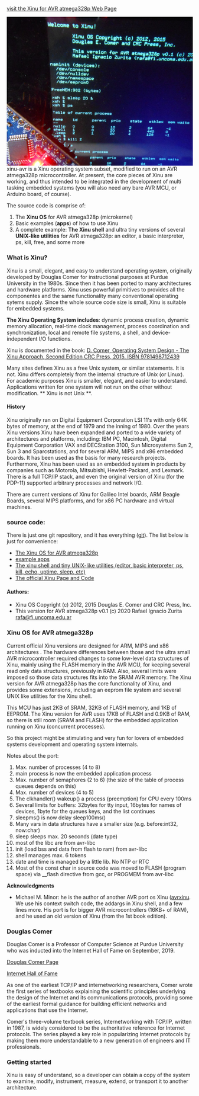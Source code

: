 [visit the Xinu for AVR atmega328p Web Page](http://se.fi.uncoma.edu.ar/xinu-avr/)

<img style="float: right;" src="www/files/placa2.jpg">

xinu-avr is a Xinu operating system subset, modified to run on an AVR atmega328p microcontroller. At present, the core pieces of Xinu are working, 
and thus intended to be integrated in the development of multi tasking embedded systems (you will also need any bare AVR MCU, or Arduino board, of course).

The source code is comprise of:

1. The **Xinu OS** for AVR atmega328p (microkernel)
2. Basic examples (**apps**) of how to use Xinu
3. A complete example: **The Xinu shell** and ultra tiny versions of several **UNIX-like utilities** for AVR atmega328p: an editor, a basic interpreter, ps, kill, free, and some more


<a name="whatisxinu"></a>
### What is Xinu?

Xinu is a small, elegant, and easy to understand operating system, originally developed by Douglas Comer for instructional purposes at Purdue University in the 1980s. Since then it has been ported to many architectures and hardware platforms.
Xinu uses powerful primitives to provides all the componentes and the same functionality many conventional operating sytems supply. Since the whole source code size is small, Xinu is suitable for embedded systems.

<strong>The Xinu Operating System includes</strong>: dynamic process creation, dynamic memory allocation, real-time clock management, process coordination and synchronization, local and remote file systems, a shell, and device-independent I/O functions.  

Xinu is documented in the book:
[D. Comer, Operating System Design - The Xinu Approach, Second Edition CRC Press, 2015. ISBN 9781498712439](https://xinu.cs.purdue.edu/#textbook)

Many sites defines Xinu as a free Unix system, or similar statements. It is not. Xinu differs completely from the internal structure of Unix (or Linux). For academic purposes Xinu is smaller, elegant, and easier to understand. Applications written for one system will not run on the other without modification. ** Xinu is not Unix **.

#### History

Xinu originally ran on Digital Equipment Corporation LSI 11's with only 64K bytes of memory, at the end of 1979 and the inning of 1980. Over the years Xinu versions Xinu have been expanded and ported to a wide variety of architectures and platforms, including: IBM PC, Macintosh, Digital Equipment Corporation VAX and DECStation 3100, Sun Microsystems Sun 2, Sun 3 and Sparcstations, and for several ARM, MIPS and x86 embedded boards. It has been used as the basis for many research projects. Furthermore, Xinu has been used as an embedded system in products by companies such as Motorola, Mitsubishi, Hewlett-Packard, and Lexmark. There is a full TCP/IP stack, and even the original version of Xinu (for the PDP-11) supported arbitrary processes and network I/O.

There are current versions of Xinu for Galileo Intel boards, ARM Beagle Boards, several MIPS platforms, and for x86 PC hardware and virtual machines.

<a name="code"></a>
### source code:

There is just one git repository, and it has everything ([git](http://github.com/zrafa/xinu-avr/)). The list below is just for convenience:

* <a href="https://github.com/zrafa/xinu-avr">The Xinu OS for AVR atmega328p</a>
* <a href="https://github.com/zrafa/xinu-avr/tree/master/apps/">example apps</a>
* <a href="https://github.com/zrafa/xinu-avr/tree/master/apps/shell/">The xinu shell and tiny UNIX-like utilities (editor, basic interpreter, ps, kill, echo, uptime, sleep, etc)</a>
* <a href="https://xinu.cs.purdue.edu/">The official Xinu Page and Code</a>

<a name="authors"></a>
#### Authors:

* Xinu OS Copyright (c) 2012, 2015
  Douglas E. Comer and CRC Press, Inc.
* This version for AVR atmega328p v0.1 (c) 2020
  Rafael Ignacio Zurita <rafa@fi.uncoma.edu.ar>


<a name="xinuavr"></a>
### Xinu OS for AVR atmega328p

Current official Xinu versions are designed for ARM, MIPS and x86 architectures . The hardware differences between those and the ultra small AVR microcontroller required changes to some low-level data structures of Xinu, mainly using the FLASH memory in the AVR MCU, for keeping several read only data structures, previously in RAM. Also, several limits were imposed so those data structures fits into the SRAM AVR memory. The Xinu version for AVR atmega328p has the core functionality of Xinu, and provides some extensions, including an eeprom file system and several UNIX like utilities for the Xinu shell.


This MCU has just 2KB of SRAM, 32KB of FLASH memory, and 1KB of EEPROM. The Xinu version for AVR uses 17KB of FLASH and 0.9KB of RAM, so there is still room (SRAM and FLASH) for the embedded application running on Xinu (concurrent processes).

So this project might be stimulating and very fun for lovers of embedded systems development and operating system internals.

Notes about the port:

1. Max. number of processes (4 to 8)
2. main process is now the embedded application process
3. Max. number of semaphores (2 to 6) (the size of the table of process queues depends on this)
4. Max. number of devices (4 to 5)
4. The clkhandler() wakeup() a process (preemption) for CPU every 100ms
5. Several limits for buffers: 32bytes for tty input, 16bytes for names of devices, 1byte for the queues keys, and the list continues
6. sleepms() is now delay sleep100ms()
7. Many vars in data structures have a smaller size (e.g. before:int32, now:char)
8. sleep sleeps max. 20 seconds (date type)
9. most of the libc are from avr-libc
10. init (load bss and data from flash to ram) from avr-libc
11. shell manages max. 6 tokens
12. date and time is managed by a little lib. No NTP or RTC
13. Most of the const char in source code was moved to FLASH (program space) via __flash directive from gcc, or PROGMEM from avr-libc

**Acknowledgments**

* Michael M. Minor: he is the author of another AVR port os Xinu (<a href="https://sites.google.com/site/avrxinu/">avrxinu</a>. We use his context switch code, the addargs in Xinu shell, and a few lines more. His port is for bigger AVR microcontrollers (16KB+ of RAM), and he used an old version of Xinu (from the 1st book edition).
 

<a name="douglas"></a>
### Douglas Comer

Douglas Comer is a Professor of Computer Science at Purdue University who
was inducted into the Internet Hall of Fame on September, 2019.

[Douglas Comer Page](https://www.cs.purdue.edu/homes/comer/)

[Internet Hall of Fame](https://www.cs.purdue.edu/news/articles/2019/comer_ihof.html)

As one of the earliest TCP/IP and internetworking researchers, Comer wrote the first series of textbooks explaining the scientific principles underlying the design of the Internet and its communications protocols, providing some of the earliest formal guidance for building efficient networks and applications that use the Internet. 

Comer's three-volume textbook series, Internetworking with TCP/IP, written in 1987, is widely considered to be the authoritative reference for Internet protocols. The series played a key role in popularizing Internet protocols by making them more understandable to a new generation of engineers and IT professionals.




<a name="lab"></a>
### Getting started
Xinu is easy of understand, so a developer can obtain a copy 
of the system to examine, modify, instrument, measure, extend, or transport it to another architecture.

